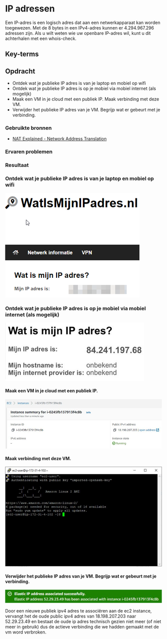 # IP adressen
Een IP-adres is een logisch adres dat aan een netwerkapparaat kan worden toegewezen. Met de 8 bytes in een IPv4-adres kunnen er 4.294.967.296 adressen zijn. Als u wilt weten wie uw openbare IP-adres wil, kunt u dit achterhalen met een whois-check.

## Key-terms

## Opdracht
- Ontdek wat je publieke IP adres is van je laptop en mobiel op wifi
- Ontdek wat je publieke IP adres is op je mobiel via mobiel internet (als mogelijk)
- Maak een VM in je cloud met een publiek IP. Maak verbinding met deze VM.
- Verwijder het publieke IP adres van je VM. Begrijp wat er gebeurt met je verbinding.

### Gebruikte bronnen

- [NAT Explained - Network Address Translation](https://www.youtube.com/watch?v=FTUV0t6JaDA)

### Ervaren problemen

### Resultaat


### Ontdek wat je publieke IP adres is van je laptop en mobiel op wifi

![thuis](../00_includes/pcip.png)

### Ontdek wat je publieke IP adres is op je mobiel via mobiel internet (als mogelijk)

![mobiel](../00_includes/mobiel.JPG)

#### Maak een VM in je cloud met een publiek IP.

![instance](../00_includes/instancerunning.JPG)

#### Maak verbinding met deze VM.

![connected](../00_includes/connected.JPG)

#### Verwijder het publieke IP adres van je VM. Begrijp wat er gebeurt met je verbinding.

![newip](../00_includes/ecip.JPG)

Door een nieuwe publiek ipv4 adres te associëren aan de ec2 instance, vervangt het de oude public ipv4 adres van 18.198.207.203 naar 52.29.23.49
en bestaat de oude ip adres technisch gezien niet meer (of niet meer in gebruik) dus de actieve verbinding die we hadden gemaakt met de vm word verbroken.